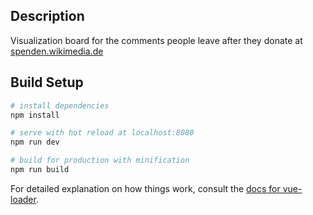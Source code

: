 ## Description
Visualization board for the comments people leave after they donate at [spenden.wikimedia.de](https://spenden.wikimedia.de/)

## Build Setup

``` bash
# install dependencies
npm install

# serve with hot reload at localhost:8080
npm run dev

# build for production with minification
npm run build
```

For detailed explanation on how things work, consult the [docs for vue-loader](http://vuejs.github.io/vue-loader).

